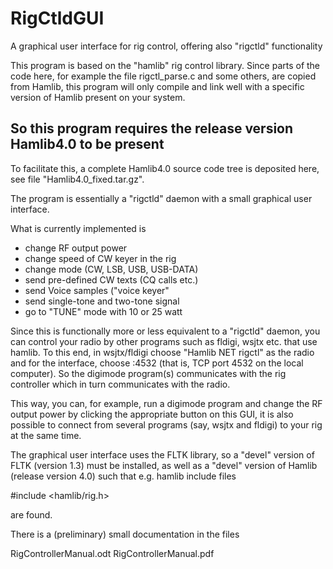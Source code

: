 # RigCtldGUI
A graphical user interface for rig control, offering also "rigctld" functionality

This program is based on the "hamlib" rig control library. Since parts of the code here,
for example the file rigctl_parse.c and some others, are copied from Hamlib, this program
will only compile and link well with a specific version of Hamlib present on your system.

So this program requires the release version Hamlib4.0 to be present
--------------------------------------------------------------------

To facilitate this, a complete Hamlib4.0 source code tree is deposited here,
see file "Hamlib4.0_fixed.tar.gz".

The program is essentially a "rigctld" daemon with a small graphical user interface.

What is currently implemented is

- change RF output power
- change speed of CW keyer in the rig
- change mode (CW, LSB, USB, USB-DATA)
- send pre-defined CW texts (CQ calls etc.)
- send Voice samples ("voice keyer"
- send single-tone and two-tone signal
- go to "TUNE" mode with 10 or 25 watt

Since this is functionally more or less equivalent to a "rigctld" daemon,
you can control your radio by other programs such as fldigi, wsjtx etc. that use
hamlib. To this end, in wsjtx/fldigi choose
"Hamlib NET rigctl" as the radio and for the interface, choose :4532 (that is,
TCP port 4532 on the local computer). So the digimode program(s) communicates with
the rig controller which in turn communicates with the radio.

This way, you can, for example, run a digimode program and change the RF output power
by clicking the appropriate button on this GUI, it is also possible to connect from
several programs (say, wsjtx and fldigi) to your rig at the same time.

The graphical user interface uses the FLTK library, so a "devel" version of FLTK
(version 1.3) must be installed, as well as a "devel" version of Hamlib (release
version 4.0) such that e.g. hamlib include files

#include <hamlib/rig.h>

are found.

There is a (preliminary) small documentation in the files

RigControllerManual.odt
RigControllerManual.pdf



